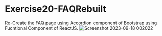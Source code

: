 # Exercise20-FAQRebuilt

Re-Create the FAQ page using Accordion component of Bootstrap using 
Fucntional Component of ReactJS.
![Screenshot 2023-09-18 002022](https://github.com/JianyiXian/Exercise20-FAQRebuilt/assets/104037920/46133f74-e9f4-469d-8a4f-134be018a96a)
